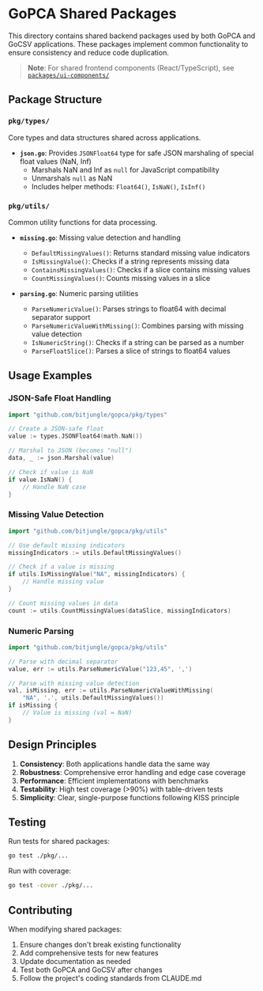 # GoPCA Shared Packages

This directory contains shared backend packages used by both GoPCA and GoCSV applications. These packages implement common functionality to ensure consistency and reduce code duplication.

> **Note**: For shared frontend components (React/TypeScript), see [`packages/ui-components/`](../packages/ui-components/README.md)

## Package Structure

### `pkg/types/`
Core types and data structures shared across applications.

- **`json.go`**: Provides `JSONFloat64` type for safe JSON marshaling of special float values (NaN, Inf)
  - Marshals NaN and Inf as `null` for JavaScript compatibility
  - Unmarshals `null` as NaN
  - Includes helper methods: `Float64()`, `IsNaN()`, `IsInf()`

### `pkg/utils/`
Common utility functions for data processing.

- **`missing.go`**: Missing value detection and handling
  - `DefaultMissingValues()`: Returns standard missing value indicators
  - `IsMissingValue()`: Checks if a string represents missing data
  - `ContainsMissingValues()`: Checks if a slice contains missing values
  - `CountMissingValues()`: Counts missing values in a slice

- **`parsing.go`**: Numeric parsing utilities
  - `ParseNumericValue()`: Parses strings to float64 with decimal separator support
  - `ParseNumericValueWithMissing()`: Combines parsing with missing value detection
  - `IsNumericString()`: Checks if a string can be parsed as a number
  - `ParseFloatSlice()`: Parses a slice of strings to float64 values

## Usage Examples

### JSON-Safe Float Handling
```go
import "github.com/bitjungle/gopca/pkg/types"

// Create a JSON-safe float
value := types.JSONFloat64(math.NaN())

// Marshal to JSON (becomes "null")
data, _ := json.Marshal(value)

// Check if value is NaN
if value.IsNaN() {
    // Handle NaN case
}
```

### Missing Value Detection
```go
import "github.com/bitjungle/gopca/pkg/utils"

// Use default missing indicators
missingIndicators := utils.DefaultMissingValues()

// Check if a value is missing
if utils.IsMissingValue("NA", missingIndicators) {
    // Handle missing value
}

// Count missing values in data
count := utils.CountMissingValues(dataSlice, missingIndicators)
```

### Numeric Parsing
```go
import "github.com/bitjungle/gopca/pkg/utils"

// Parse with decimal separator
value, err := utils.ParseNumericValue("123,45", ',')

// Parse with missing value detection
val, isMissing, err := utils.ParseNumericValueWithMissing(
    "NA", '.', utils.DefaultMissingValues())
if isMissing {
    // Value is missing (val = NaN)
}
```

## Design Principles

1. **Consistency**: Both applications handle data the same way
2. **Robustness**: Comprehensive error handling and edge case coverage
3. **Performance**: Efficient implementations with benchmarks
4. **Testability**: High test coverage (>90%) with table-driven tests
5. **Simplicity**: Clear, single-purpose functions following KISS principle

## Testing

Run tests for shared packages:
```bash
go test ./pkg/...
```

Run with coverage:
```bash
go test -cover ./pkg/...
```

## Contributing

When modifying shared packages:
1. Ensure changes don't break existing functionality
2. Add comprehensive tests for new features
3. Update documentation as needed
4. Test both GoPCA and GoCSV after changes
5. Follow the project's coding standards from CLAUDE.md